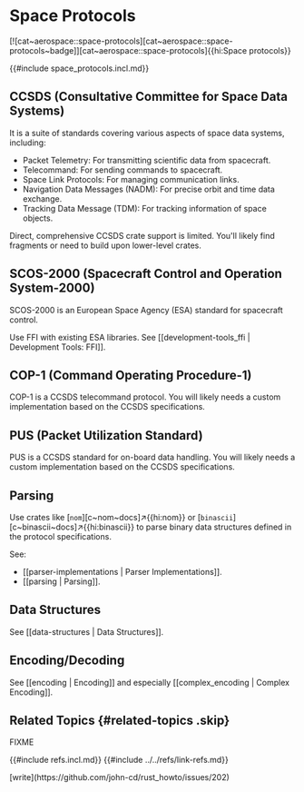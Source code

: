 # Space Protocols

[![cat~aerospace::space-protocols][cat~aerospace::space-protocols~badge]][cat~aerospace::space-protocols]{{hi:Space protocols}}

{{#include space_protocols.incl.md}}

## CCSDS (Consultative Committee for Space Data Systems)

It is a suite of standards covering various aspects of space data systems, including:

- Packet Telemetry: For transmitting scientific data from spacecraft.
- Telecommand: For sending commands to spacecraft.
- Space Link Protocols: For managing communication links.
- Navigation Data Messages (NADM): For precise orbit and time data exchange.
- Tracking Data Message (TDM): For tracking information of space objects.

Direct, comprehensive CCSDS crate support is limited. You'll likely find fragments or need to build upon lower-level crates.

## SCOS-2000 (Spacecraft Control and Operation System-2000)

SCOS-2000 is an European Space Agency (ESA) standard for spacecraft control.

Use FFI with existing ESA libraries. See [[development-tools_ffi | Development Tools: FFI]].

## COP-1 (Command Operating Procedure-1)

COP-1 is a CCSDS telecommand protocol. You will likely needs a custom implementation based on the CCSDS specifications.

## PUS (Packet Utilization Standard)

PUS is a CCSDS standard for on-board data handling. You will likely needs a custom implementation based on the CCSDS specifications.

## Parsing

Use crates like [`nom`][c~nom~docs]↗{{hi:nom}} or [`binascii`][c~binascii~docs]↗{{hi:binascii}} to parse binary data structures defined in the protocol specifications.

See:

- [[parser-implementations | Parser Implementations]].
- [[parsing | Parsing]].

## Data Structures

See [[data-structures | Data Structures]].

## Encoding/Decoding

See [[encoding | Encoding]] and especially [[complex_encoding | Complex Encoding]].

## Related Topics {#related-topics .skip}

FIXME

{{#include refs.incl.md}}
{{#include ../../refs/link-refs.md}}

<div class="hidden">
[write](https://github.com/john-cd/rust_howto/issues/202)
</div>
